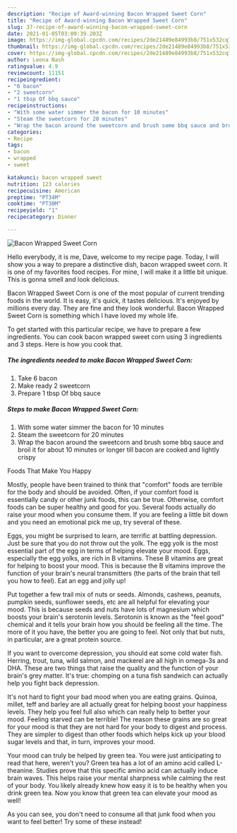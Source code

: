 ```yaml
---
description: "Recipe of Award-winning Bacon Wrapped Sweet Corn"
title: "Recipe of Award-winning Bacon Wrapped Sweet Corn"
slug: 37-recipe-of-award-winning-bacon-wrapped-sweet-corn
date: 2021-01-05T03:09:39.203Z
image: https://img-global.cpcdn.com/recipes/2de21489e84993b8/751x532cq70/bacon-wrapped-sweet-corn-recipe-main-photo.jpg
thumbnail: https://img-global.cpcdn.com/recipes/2de21489e84993b8/751x532cq70/bacon-wrapped-sweet-corn-recipe-main-photo.jpg
cover: https://img-global.cpcdn.com/recipes/2de21489e84993b8/751x532cq70/bacon-wrapped-sweet-corn-recipe-main-photo.jpg
author: Leona Nash
ratingvalue: 4.9
reviewcount: 11151
recipeingredient:
- "6 bacon"
- "2 sweetcorn"
- "1 tbsp Of bbq sauce"
recipeinstructions:
- "With some water simmer the bacon for 10 minutes"
- "Steam the sweetcorn for 20 minutes"
- "Wrap the bacon around the sweetcorn and brush some bbq sauce and broil it for about 10 minutes or longer till bacon are cooked and lightly crispy"
categories:
- Recipe
tags:
- bacon
- wrapped
- sweet

katakunci: bacon wrapped sweet 
nutrition: 123 calories
recipecuisine: American
preptime: "PT34M"
cooktime: "PT30M"
recipeyield: "1"
recipecategory: Dinner

---
```



![Bacon Wrapped Sweet Corn](https://img-global.cpcdn.com/recipes/2de21489e84993b8/751x532cq70/bacon-wrapped-sweet-corn-recipe-main-photo.jpg)

Hello everybody, it is me, Dave, welcome to my recipe page. Today, I will show you a way to prepare a distinctive dish, bacon wrapped sweet corn. It is one of my favorites food recipes. For mine, I will make it a little bit unique. This is gonna smell and look delicious.

Bacon Wrapped Sweet Corn is one of the most popular of current trending foods in the world. It is easy, it's quick, it tastes delicious. It's enjoyed by millions every day. They are fine and they look wonderful. Bacon Wrapped Sweet Corn is something which I have loved my whole life.




To get started with this particular recipe, we have to prepare a few ingredients. You can cook bacon wrapped sweet corn using 3 ingredients and 3 steps. Here is how you cook that.

<!--inarticleads1-->

##### The ingredients needed to make Bacon Wrapped Sweet Corn:

1. Take 6 bacon
1. Make ready 2 sweetcorn
1. Prepare 1 tbsp Of bbq sauce




<!--inarticleads2-->

##### Steps to make Bacon Wrapped Sweet Corn:

1. With some water simmer the bacon for 10 minutes
1. Steam the sweetcorn for 20 minutes
1. Wrap the bacon around the sweetcorn and brush some bbq sauce and broil it for about 10 minutes or longer till bacon are cooked and lightly crispy




Foods That Make You Happy


Mostly, people have been trained to think that "comfort" foods are terrible for the body and should be avoided. Often, if your comfort food is essentially candy or other junk foods, this can be true. Otherwise, comfort foods can be super healthy and good for you. Several foods actually do raise your mood when you consume them. If you are feeling a little bit down and you need an emotional pick me up, try several of these.

Eggs, you might be surprised to learn, are terrific at battling depression. Just be sure that you do not throw out the yolk. The egg yolk is the most essential part of the egg in terms of helping elevate your mood. Eggs, especially the egg yolks, are rich in B vitamins. These B vitamins are great for helping to boost your mood. This is because the B vitamins improve the function of your brain's neural transmitters (the parts of the brain that tell you how to feel). Eat an egg and jolly up!

Put together a few trail mix of nuts or seeds. Almonds, cashews, peanuts, pumpkin seeds, sunflower seeds, etc are all helpful for elevating your mood. This is because seeds and nuts have lots of magnesium which boosts your brain's serotonin levels. Serotonin is known as the "feel good" chemical and it tells your brain how you should be feeling all the time. The more of it you have, the better you are going to feel. Not only that but nuts, in particular, are a great protein source.

If you want to overcome depression, you should eat some cold water fish. Herring, trout, tuna, wild salmon, and mackerel are all high in omega-3s and DHA. These are two things that raise the quality and the function of your brain's grey matter. It's true: chomping on a tuna fish sandwich can actually help you fight back depression. 

It's not hard to fight your bad mood when you are eating grains. Quinoa, millet, teff and barley are all actually great for helping boost your happiness levels. They help you feel full also which can really help to better your mood. Feeling starved can be terrible! The reason these grains are so great for your mood is that they are not hard for your body to digest and process. They are simpler to digest than other foods which helps kick up your blood sugar levels and that, in turn, improves your mood.

Your mood can truly be helped by green tea. You were just anticipating to read that here, weren't you? Green tea has a lot of an amino acid called L-theanine. Studies prove that this specific amino acid can actually induce brain waves. This helps raise your mental sharpness while calming the rest of your body. You likely already knew how easy it is to be healthy when you drink green tea. Now you know that green tea can elevate your mood as well!

As you can see, you don't need to consume all that junk food when you want to feel better! Try some of these instead!

